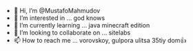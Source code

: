 - 👋 Hi, I’m @MustafoMahmudov
- 👀 I’m interested in ... god knows
- 🌱 I’m currently learning ... java minecraft edition
- 💞️ I’m looking to collaborate on ... sitelabs
- 📫 How to reach me ... vorovskoy, gulpora ulitsa 35tiy dom👍

<!---
MustafoMahmudov/MustafoMahmudov is a ✨ special ✨ repository because its `README.md` (this file) appears on your GitHub profile.
You can click the Preview link to take a look at your changes.
--->
